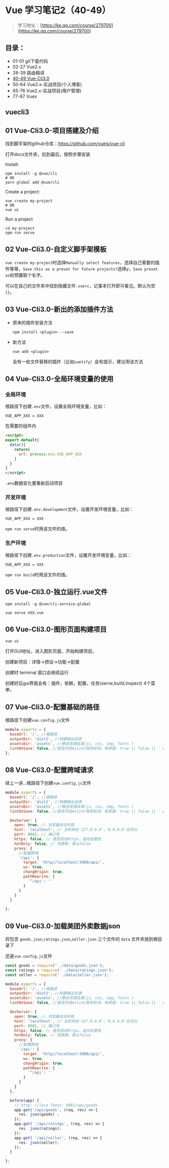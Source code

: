 # Vue 学习笔记2（40-49）

>学习地址：[https://ke.qq.com/course/279700](https://ke.qq.com/course/279700)

## 目录：

- 01-01 git下载代码
- 02-27 Vue2.x
- 28-39 路由精讲
- [40-49 Vue-Cli3.0](#vuecli3)
- 50-64 Vue2.x-实战项目(个人博客)
- 65-76 Vue2.x-实战项目(用户管理)
- 77-87 Vuex

## vuecli3

## 01	Vue-Cli3.0-项目搭建及介绍

找到脚手架的github仓库：https://github.com/vuejs/vue-cli

打开docs文件夹，拉到最后，按照步骤安装

Install:
```bush
npm install -g @vue/cli
# OR
yarn global add @vue/cli
```
Create a project:
```bush
vue create my-project
# OR
vue ui
```
Run a project
```bush
cd my-project
npm run serve
```

## 02	Vue-Cli3.0-自定义脚手架模板

`vue create my-project`时选择`Manually select features`，选择自己需要的插件等等，`Save this as a preset for future projects?`选择y，`Save preset as`给预置取个名字。

可以在自己的文件夹中找到隐藏文件`.vuerc`，记事本打开即可看见。默认为空`{}`。

## 03	Vue-Cli3.0-新出的添加插件方法

- 原来的插件安装方法
  ```bush
  npm install <plugin> --save
  ```
- 新方法
  ```bush
  vue add <plugin>
  ```
  会有一些文件替换的插件（比如`vuetify`）会有提示，建议用该方法


## 04	Vue-Cli3.0-全局环境变量的使用

### 全局环境
根路径下创建`.env`文件，设置全局环境变量，比如：
```
VUE_APP_XXX = XXX
```

在需要的组件内
```html
<script>
export default{
  data(){
    return{
      url: process.env.VUE_APP_XXX
    }
  }
}
</script>
```

`.env`数据变化要重新启动项目

### 开发环境
根路径下创建`.env.development`文件，设置开发环境变量，比如：
```
VUE_APP_XXX = XXX
```
`npm run serve`时用该文件的值。

### 生产环境
根路径下创建`.env.production`文件，设置开发环境变量，比如：
```
VUE_APP_XXX = XXX
```
`npm run build`时用该文件的值。

## 05	Vue-Cli3.0-独立运行.vue文件

```bush
npm install -g @vue/cli-service-global

vue serve XXX.vue
```

## 06	Vue-Cli3.0-图形页面构建项目

```bush
vue ui
```
打开GUI地址，进入图形页面，开始构建项目。

创建新项目：详情->预设->功能->配置

创建时 terminal 窗口会继续运行

创建好后gui界面会有：插件，依赖，配置，任务(serve,build,inspect) 4个菜单。

## 07	Vue-Cli3.0-配置基础的路径

根路径下创建`vue.config.js`文件
```js
module.exports = {
  baseUrl: '/', //根路径
  outputDir: 'dist2', //构建输出目录
  assetsDir: 'assets', //静态资源目录(js, css, img, fonts )
  lintOnSave: false, //是否开启eslint保存检测，有效值: true || false || ' error'
};
```

## 08	Vue-Cli3.0-配置跨域请求

续上一讲...根路径下创建`vue.config.js`文件
```js
module.exports = {
  baseUrl: '/', //根路径
  outputDir: 'dist2', //构建输出目录
  assetsDir: 'assets', //静态资源目录(js, css, img, fonts )
  lintOnSave: false, //是否开启eslint保存检测，有效值: true || false || ' error'

  devServer: {
    open: true, // 浏览器自动开启
    host: 'localhost', // 主机地址'127.0.0.0','0.0.0.0'也可以
    port: 8081, // 端口号
    https: false, // 是否启动https，启动会警告
    hot0nly: false, // 热更新，默认false
    proxy: {
      //配置跨域
      '/api': {
        target: 'http//localhost:5000/api/',
        ws: true,
        chang0rigin: true,
        pathRewrite: {
          '^/api': ''
        }
      }
    }
  }

};
```

## 09	Vue-Cli3.0-加载美团外卖数据json

将包含 `goods.json`,`ratings.json`,`seller.json` 三个文件的 `data` 文件夹放到根目录下

还是`vue.config.js`文件
```js
const goods = require(' ./data/goods.json');
const ratings = require(' ./data/ratings.json');
const seller = require(' ./data/seller.json');

module.exports = {
  baseUrl: '/', //根路径
  outputDir: 'dist2', //构建输出目录
  assetsDir: 'assets', //静态资源目录(js, css, img, fonts )
  lintOnSave: false, //是否开启eslint保存检测，有效值: true || false || ' error'

  devServer: {
    open: true, // 浏览器自动开启
    host: 'localhost', // 主机地址'127.0.0.0','0.0.0.0'也可以
    port: 8081, // 端口号
    https: false, // 是否启动https，启动会警告
    hot0nly: false, // 热更新，默认false
    proxy: {
      //配置跨域
      '/api': {
        target: 'http//localhost:5000/api/',
        ws: true,
        chang0rigin: true,
        pathRewrite: {
          '^/api': ''
        }
      }
    }
  },

  before(app) {
    // http: //loca lhost: 8081/api/goods
    app.get('/api/goods', (req, res) => {
      res. json(goods) ;
    });
    app.get( '/api/ratings', (req, res) => {
      res. json(ratings);
    });
    app.get( '/api/seller', (req, res) => {
      res. json(seller);
    });
  }

};
```